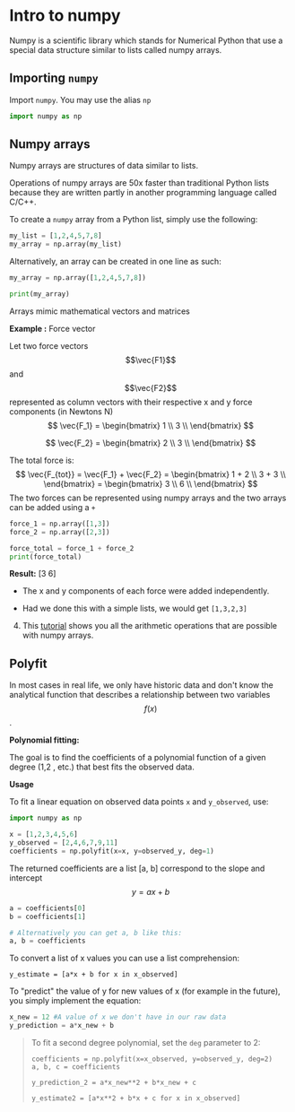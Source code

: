 # Intro to numpy

Numpy is a scientific library which stands for Numerical Python that use a special data structure similar to lists called numpy arrays.



## Importing `numpy`

Import `numpy`. You may use the alias `np`

```python
import numpy as np
```



## Numpy arrays

Numpy arrays are structures of data similar to lists. 

Operations of numpy arrays are 50x faster than traditional Python lists because they are written partly in another programming language called C/C++. 



To create a `numpy` array from a Python list, simply use the following:

```python
my_list = [1,2,4,5,7,8]
my_array = np.array(my_list)

```

Alternatively, an array can be created in one line as such: 

```python
my_array = np.array([1,2,4,5,7,8])

print(my_array)
```

Arrays mimic mathematical vectors and matrices

**Example :** Force vector

 Let two force vectors $$\vec{F1}$$ and $$\vec{F2}$$ represented as column vectors with their respective x and y force components (in Newtons N)
$$
\vec{F_1}  = \begin{bmatrix}
           1  \\
           3  \\
         \end{bmatrix}
$$

$$
\vec{F_2}  = \begin{bmatrix}
   2 \\
   3 \\
 \end{bmatrix}
$$

The total force is:
$$
\vec{F_{tot}} = \vec{F_1} + \vec{F_2}
= \begin{bmatrix}
   1 + 2 \\
   3 + 3 \\
 \end{bmatrix} 
 = \begin{bmatrix}
   3 \\
   6 \\
 \end{bmatrix}
$$
The two forces can be represented using numpy arrays and the two arrays can be added using a `+`

```python
force_1 = np.array([1,3])
force_2 = np.array([2,3])

force_total = force_1 + force_2
print(force_total)
```



**Result:**  [3 6] 

- The x and y components of each force were added independently.

- Had we done this with a simple lists, we would get `[1,3,2,3]`



4. This [tutorial](https://www.programiz.com/python-programming/numpy/basic-array-operations) shows you all the arithmetic operations that are possible with numpy arrays. 





## Polyfit

In most cases in real life, we only have historic data and don't know the analytical function that describes a relationship between two variables $$f(x)$$. 

**Polynomial fitting:**

The goal is to find the coefficients of a polynomial function of a given degree (1,2 , etc.) that best fits the observed data. 

**Usage**

To fit a linear equation on observed data points `x` and `y_observed`, use: 

```python
import numpy as np

x = [1,2,3,4,5,6]
y_observed = [2,4,6,7,9,11]
coefficients = np.polyfit(x=x, y=observed_y, deg=1)
```

 The returned coefficients are a list [a, b]  correspond to the slope and intercept $$y = ax + b $$

```python
a = coefficients[0]
b = coefficients[1]

# Alternatively you can get a, b like this:
a, b = coefficients
```

To convert a list of x values you can use a list comprehension:

```
y_estimate = [a*x + b for x in x_observed]
```

To "predict" the value of y for new values of x (for example in the future), you simply implement the equation: 

```python
x_new = 12 #A value of x we don't have in our raw data
y_prediction = a*x_new + b 
```

> To fit a second degree polynomial, set the `deg` parameter to 2:
>
> ```
> coefficients = np.polyfit(x=x_observed, y=observed_y, deg=2)
> a, b, c = coefficients 
> 
> y_prediction_2 = a*x_new**2 + b*x_new + c
> 
> y_estimate2 = [a*x**2 + b*x + c for x in x_observed]
> ```

#### 

